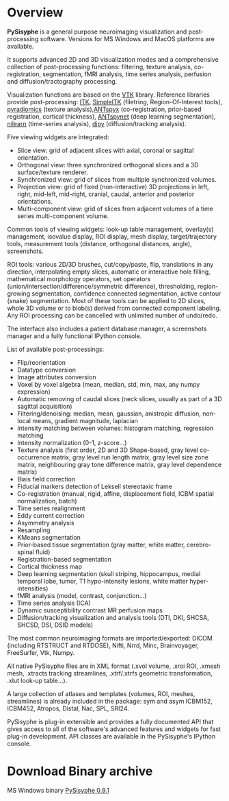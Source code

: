 [](https://github.com/PySisyphe/Sisyphe/tree/main/doc/_images/logo.png)

Overview
========

**PySisyphe** is a general purpose neuroimaging visualization and post-processing software.
Versions for MS Windows and MacOS platforms are available.

It supports advanced 2D and 3D visualization modes and a comprehensive collection of post-processing functions: filtering, texture analysis, co-registration, segmentation, fMRI analysis, time series analysis, perfusion and diffusion/tractography processing.

Visualization functions are based on the [VTK](https://docs.vtk.org/en/latest/) library. Reference libraries provide post-processing: [ITK](https://simpleitk.org/doxygen/latest/html/), [SimpleITK](https://simpleitk.org/doxygen/latest/html/) (filetring, Region-Of-Interest tools), [pyradiomics](https://pyradiomics.readthedocs.io/en/latest/) (texture analysis),[ANTspyx](https://github.com/ANTsX/ANTsPy) (co-registration, prior-based registration, cortical thickness), [ANTspynet](https://github.com/antsx/antspy) (deep learning segmentation), [nilearn](https://nilearn.github.io/stable/index.html) (time-series analysis), [dipy](https://dipy.org/index.html) (diffusion/tracking analysis).

Five viewing widgets are integrated:

- Slice view: grid of adjacent slices with axial, coronal or sagittal orientation.
- Orthogonal view: three synchronized orthogonal slices and a 3D surface/texture renderer.
- Synchronized view: grid of slices from multiple synchronized volumes.
- Projection view: grid of fixed (non-interactive) 3D projections in left, right, mid-left, mid-right, cranial, caudal, anterior and posterior orientations.
- Multi-component view: grid of slices from adjacent volumes of a time series multi-component volume.

Common tools of viewing widgets: look-up table management, overlay(s) management, isovalue display, ROI display, mesh display, target/trajectory tools, measurement tools (distance, orthogonal distances, angle), screenshots.

ROI tools: various 2D/3D brushes, cut/copy/paste, flip, translations in any direction, interpolating empty slices, automatic or interactive hole filling, mathematical morphology operators, set operators (union/intersection/difference/symmetric difference), thresholding, region-growing segmentation, confidence connected segmentation, active contour (snake) segmentation. Most of these tools can be applied to 2D slices, whole 3D volume or to blob(s) derived from connected component labeling. Any ROI processing can be cancelled with unlimited number of undo/redo.

The interface also includes a patient database manager, a screenshots manager and a fully functional IPython console.

List of available post-processings:

- Flip/reorientation
- Datatype conversion
- Image attributes conversion
- Voxel by voxel algebra (mean, median, std, min, max, any numpy expression)
- Automatic removing of caudal slices (neck slices, usually as part of a 3D sagittal acquisition)
- Filtering/denoising: median, mean, gaussian, anistropic diffusion, non-local means, gradient magnitude, laplacian
- Intensity matching between volumes: histogram matching, regression matching
- Intensity normalization (0-1, z-score...)
- Texture analysis (first order, 2D and 3D Shape-based, gray level co-occurrence matrix, gray level run length matrix, gray level size zone matrix, neighbouring gray tone difference matrix, gray level dependence matrix)
- Biais field correction
- Fiducial markers detection of Leksell stereotaxic frame
- Co-registration (manual, rigid, affine, displacement field, ICBM spatial normalization, batch)
- Time series realignment
- Eddy current correction
- Asymmetry analysis
- Resampling
- KMeans segmentation
- Prior-based tissue segmentation (gray matter, white matter, cerebro-spinal fluid)
- Registration-based segmentation
- Cortical thickness map
- Deep learning segmentation (skull striping, hippocampus, medial temporal lobe, tumor, T1 hypo-intensity lesions, white matter hyper-intensities)
- fMRI analysis (model, contrast, conjunction...)
- Time series analysis (ICA)
- Dynamic susceptibility contrast MR perfusion maps
- Diffusion/tracking visualization and analysis tools (DTI, DKI, SHCSA, SHCSD, DSI, DSID models)

The most common neuroimaging formats are imported/exported: DICOM (including RTSTRUCT and RTDOSE), Nifti, Nrrd, Minc, Brainvoyager, FreeSurfer, Vtk, Numpy.

All native PySisyphe files are in XML format (.xvol volume, .xroi ROI, .xmesh mesh, .xtracts tracking streamlines, .xtrf/.xtrfs geometric transformation, .xlut look-up table...).

A large collection of atlases and templates (volumes, ROI, meshes, streamlines) is already included in the package: sym and asym ICBM152, ICBM452, Atropos, Distal, Nac, SPL, SRI24.

PySisyphe is plug-in extensible and provides a fully documented API that gives access to all of the software's advanced features and widgets for fast plug-in development. API classes are available in the PySisyphe's IPython console.

Download Binary archive
=======================

MS Windows binary [PySisyphe 0.9.1](https://mega.nz/file/NPsCxJjY#lHHyeunjXourE-Sjg8xbJ0qR5i3ld5kytxsFQa3Fwzc)
